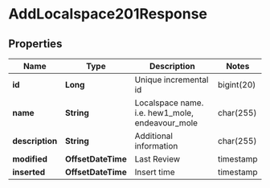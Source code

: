 

# AddLocalspace201Response


## Properties

| Name | Type | Description | Notes |
|------------ | ------------- | ------------- | -------------|
|**id** | **Long** | Unique incremental id | bigint(20) |  [optional] |
|**name** | **String** | Localspace name. i.e. hew1_mole, endeavour_mole | char(255) |  [optional] |
|**description** | **String** | Additional information | char(255) |  [optional] |
|**modified** | **OffsetDateTime** | Last Review | timestamp |  [optional] [readonly] |
|**inserted** | **OffsetDateTime** | Insert time | timestamp |  [optional] [readonly] |



